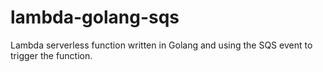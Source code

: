 # lambda-golang-sqs
Lambda serverless function written in Golang and using the SQS event to trigger the function.

